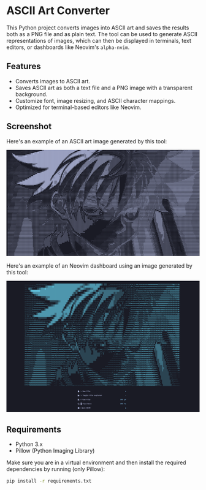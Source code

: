 # ASCII Art Converter

This Python project converts images into ASCII art and saves the results both as a PNG file and as plain text. The tool can be used to generate ASCII representations of images, which can then be displayed in terminals, text editors, or dashboards like Neovim's `alpha-nvim`.

## Features

- Converts images to ASCII art.
- Saves ASCII art as both a text file and a PNG image with a transparent background.
- Customize font, image resizing, and ASCII character mappings.
- Optimized for terminal-based editors like Neovim.

## Screenshot

Here's an example of an ASCII art image generated by this tool:

![Example Screenshot](example.png)

Here's an example of an Neovim dashboard using an image generated by this tool:

![Example Screenshot](example-nvim.png)

## Requirements

- Python 3.x
- Pillow (Python Imaging Library)

Make sure you are in a virtual environment and then install the required dependencies by running (only Pillow):

```bash
pip install -r requirements.txt
```

